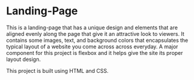# Landing-Page

This is a landing-page that has a unique design and elements that are aligned evenly 
along the page that give it an attractive look to viewers. It contains some images,
text, and background colors that encapsulates the typical layout of a website you come across
across everyday. A major component for this project is flexbox and it helps give the 
site its proper layout design. 

This project is built using HTML and CSS.